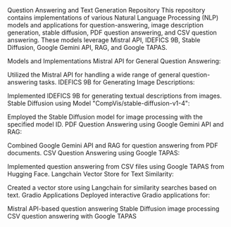 Question Answering and Text Generation Repository
This repository contains implementations of various Natural Language Processing (NLP) models and applications for question-answering, image description generation, stable diffusion, PDF question answering, and CSV question answering. These models leverage Mistral API, IDEFICS 9B, Stable Diffusion, Google Gemini API, RAG, and Google TAPAS.

Models and Implementations
Mistral API for General Question Answering:

Utilized the Mistral API for handling a wide range of general question-answering tasks.
IDEFICS 9B for Generating Image Descriptions:

Implemented IDEFICS 9B for generating textual descriptions from images.
Stable Diffusion using Model "CompVis/stable-diffusion-v1-4":

Employed the Stable Diffusion model for image processing with the specified model ID.
PDF Question Answering using Google Gemini API and RAG:

Combined Google Gemini API and RAG for question answering from PDF documents.
CSV Question Answering using Google TAPAS:

Implemented question answering from CSV files using Google TAPAS from Hugging Face.
Langchain Vector Store for Text Similarity:

Created a vector store using Langchain for similarity searches based on text.
Gradio Applications
Deployed interactive Gradio applications for:

Mistral API-based question answering
Stable Diffusion image processing
CSV question answering with Google TAPAS
